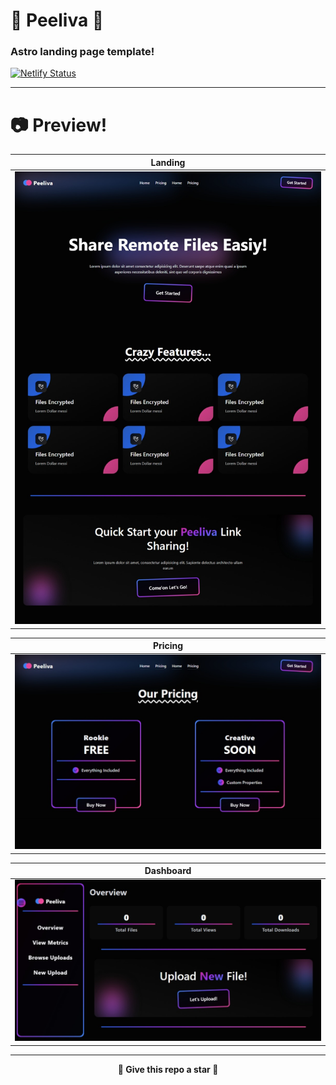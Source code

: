 <p align="center">
    <h1><strong>🔵 Peeliva 🔴</strong></h1>
</p>

<h3>Astro landing page template!</h3>

[![Netlify Status](https://api.netlify.com/api/v1/badges/14a259db-ba5d-4195-a282-1060f3f3817d/deploy-status)](https://app.netlify.com/sites/peeliva/deploys)

---

# 📷 Preview!

| **Landing**                          |
| ------------------------------------ |
| ![Landing](screenshots/Landing.jpeg) |

| **Pricing**                          |
| ------------------------------------ |
| ![Pricing](screenshots/Pricing.jpeg) |

| **Dashboard**                       |
| ----------------------------------- |
| ![Dashboard](screenshots/Dash.jpeg) |

---

<p align="center"> <strong> 🌟 Give this repo a star 🌟 </strong> </p>
